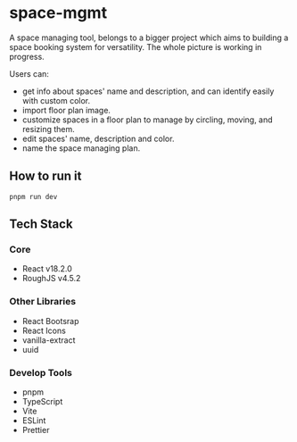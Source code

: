 # space-mgmt

A space managing tool, belongs to a bigger project which aims to building a space booking system for versatility. The whole picture is working in progress.

Users can:
- get info about spaces' name and description, and can identify easily with custom color.
- import floor plan image.
- customize spaces in a floor plan to manage by circling, moving, and resizing them.
- edit spaces' name, description and color.
- name the space managing plan.

## How to run it

```shell
pnpm run dev
```

## Tech Stack

### Core
- React v18.2.0
- RoughJS v4.5.2

### Other Libraries
- React Bootsrap
- React Icons
- vanilla-extract
- uuid

### Develop Tools
- pnpm
- TypeScript
- Vite
- ESLint
- Prettier
